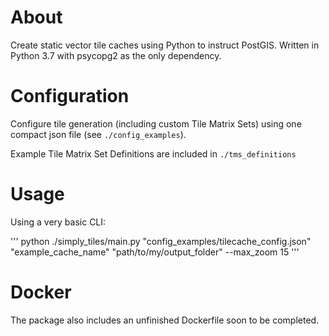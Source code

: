 # About
Create static vector tile caches using Python to instruct PostGIS.
Written in Python 3.7 with psycopg2 as the only dependency.

# Configuration
Configure tile generation (including custom Tile Matrix Sets)
using one compact json file (see `./config_examples`).

Example Tile Matrix Set Definitions are included in `./tms_definitions`

# Usage
Using a very basic CLI:

'''
python ./simply_tiles/main.py "config_examples/tilecache_config.json" "example_cache_name" "path/to/my/output_folder" --max_zoom 15
'''

# Docker
The package also includes an unfinished Dockerfile soon to be completed.